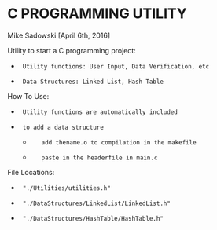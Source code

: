 # C PROGRAMMING UTILITY

Mike Sadowski
[April 6th, 2016]

Utility to start a C programming project:
 *		Utility functions: User Input, Data Verification, etc
 *		Data Structures: Linked List, Hash Table

How To Use:
 *		Utility functions are automatically included
 *		to add a data structure
   *		add thename.o to compilation in the makefile 
   *		paste in the headerfile in main.c
  
File Locations:   
 *		"./Utilities/utilities.h"
 * 		"./DataStructures/LinkedList/LinkedList.h"
 * 		"./DataStructures/HashTable/HashTable.h"  
